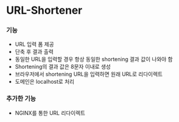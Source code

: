 # URL-Shortener

### 기능
- URL 입력 폼 제공
- 단축 후 결과 출력
- 동일한 URL을 입력할 경우 항상 동일한 shortening 결과 값이 나와야 함
- Shortening의 결과 값은 8문자 이내로 생성
- 브라우저에서 shortening URL을 입력하면 원래 URL로 리다이렉트
- 도메인은 localhost로 처리

### 추가한 기능
- NGINX를 통한 URL 리다이렉트

